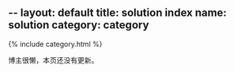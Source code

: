 --
layout: default
title: solution index
name: solution
category: category
---
{% include category.html %}

博主很懒，本页还没有更新。
